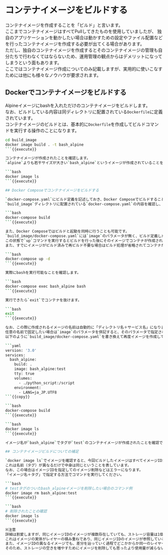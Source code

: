 # コンテナイメージをビルドする

コンテナイメージを作成することを「ビルド」と言います。  
ここまでコンテナイメージはすべてPullしてきたものを使用していましたが、
独自のアプリケーションを動かしたい場合は動かすための設定やファイル配置などを行ったコンテナイメージを作成する必要が出てくる場合があります。  
ただし、独自のコンテナイメージを作成するとそのコンテナイメージの管理も自分たちで行わなくてはならないため、運用管理の観点からはデメリットになってしまうという面もあります。  
ここではコンテナイメージ作成についてのみ記載しますが、実用的に使いこなすためには他にも様々なノウハウが要求されます。

## Dockerでコンテナイメージをビルドする

Alpineイメージにbashを入れただけのコンテナイメージをビルドします。  
なお、ビルドしている内容は同ディレクトリに配置されている`Dockerfile`に定義されています。  
コンテナイメージのビルドとは、基本的に`Dockerfile`を作成してビルドコマンドを実行する操作のことになります。

```bash
cd build_image
docker image build . -t bash_alpine
```{{execute}}

コンテナイメージが作成されたことを確認します。  
`alpine`よりも若干サイズが大きい`bash_alpine`というイメージが作成されていることを確認できます。

```bash
docker image ls
```{{execute}}

## Docker Composeでコンテナイメージをビルドする

`docker-compose.yaml`にビルド定義を記述しておき、Docker Composeでビルドすることもできます。  
`build_image`ディレクトリに配置されている`docker-compose.yaml`の内容を確認し、以下コマンドを実行してください。

```bash
docker-compose build
```{{execute}}

また、Docker Composeではビルドと起動を同時に行うことも可能です。  
`build_image/docker-compose.yaml`には`image`のパラメータが無く、ビルド定義しか記述されていませんが、
この状態で`up`コマンドを実行するとビルドを行った後にそのイメージでコンテナが作成されます。  
また、すでにイメージがビルド済みで再ビルド不要な場合はビルド処理が省略されてコンテナが作成されます。

```bash
docker-compose up -d
```{{execute}}

実際にbashを実行可能なことを確認します。

```bash
docker-compose exec bash_alpine bash
```{{execute}}

実行できたら`exit`でコンテナを抜けます。

```bash
exit
```{{execute}}

なお、この際に作成されるイメージの名前は自動的に「ディレクトリ名＋サービス名」になります。  
任意の名前で固定したい場合は`image`のパラメータを併記すると、そのパラメータで指定された名前でイメージが作成されます。  
以下のように`build_image/docker-compose.yaml`を書き換えて再度イメージを作成してみてください。

```yaml
version: '3.0'
services:
  bash_alpine:
    build: .
    image: bash_alpine:test
    tty: true
    volumes:
      - ./python_script:/script
    environment:
      - LANG=ja_JP.UTF8
```{{copy}}

```bash
docker-compose build
```{{execute}}

```bash
docker image ls
```{{execute}}

イメージ名が`bash_alpine`でタグが`test`のコンテナイメージが作成されたことを確認できます。

## コンテナイメージビルドについての補足

`docker image ls`でイメージを確認すると、今回ビルドしたイメージはすべてイメージIDが同一になっていることを確認できます。  
これは名前（タグ）が異なるだけで中身は同じということを表しています。  
なお、この場合はイメージIDを指定してのイメージ削除などはエラーになります。  
「イメージ名＋タグ」で指定する方法でコマンドを実行してください。

```bash
# testタグのついたbash_alpineイメージを削除したい場合のコマンド例
docker image rm bash_alpine:test
```{{execute}}

```bash
# 削除されたことの確認
docker image ls
```{{execute}}

※注意  
詳細は割愛しますが、同じイメージIDのイメージが複数存在していても、ストレージ容量は1個分しか使われていません（多少の誤差はあるかもしれません）  
これはイメージの実体がレイヤーの積み重ねであり、同じイメージIDのイメージが参照しているレイヤーは同じものであるという仕様からです。  
また、イメージIDの異なるイメージでも、差分を辿っていく過程でどこかからか同一のレイヤーを参照している場合もあります。  
そのため、ストレージの空きを増やすためにイメージを削除しても思ったより使用量が減らないことがあります。
